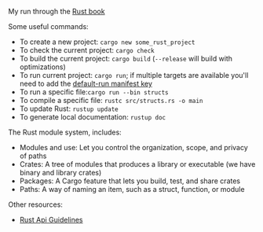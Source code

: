 My run through the [Rust book](https://doc.rust-lang.org/book/)

Some useful commands:
* To create a new project: `cargo new some_rust_project`
* To check the current project: `cargo check`
* To build the current project: `cargo build` (`--release` will build with optimizations)
* To run current project: `cargo run`; if multiple targets are available you'll need to add the [default-run manifest key](https://doc.rust-lang.org/cargo/reference/manifest.html#the-default-run-field)
* To run a specific file:`cargo run --bin structs`
* To compile a specific file: `rustc src/structs.rs -o main`
* To update Rust: `rustup update`
* To generate local documentation: `rustup doc`

The Rust module system, includes:
* Modules and use: Let you control the organization, scope, and privacy of paths
* Crates: A tree of modules that produces a library or executable (we have binary and library crates)
* Packages: A Cargo feature that lets you build, test, and share crates
* Paths: A way of naming an item, such as a struct, function, or module

Other resources:
* [Rust Api Guidelines](https://rust-lang.github.io/api-guidelines/about.html)
